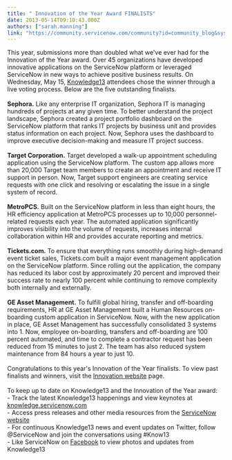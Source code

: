 ```yaml
---
title: " Innovation of the Year Award FINALISTS"
date: 2013-05-14T09:10:43.000Z
authors: ["sarah.manning"]
link: "https://community.servicenow.com/community?id=community_blog&sys_id=362da6e5dbd0dbc01dcaf3231f9619a5"
---
```

<p>This year, submissions more than doubled what we've ever had for the Innovation of the Year award. Over 45 organizations have developed innovative applications on the ServiceNow platform or leveraged ServiceNow in new ways to achieve positive business results. On Wednesday, May 15, <a title="k-external-small" class="jive-link-external-small" href="https://knowledge.servicenow.com/k13/k13_home.do" rel="nofollow" target="_blank">Knowledge13</a> attendees chose the winner through a live voting process. Below are the five outstanding finalists. <br/><br/><strong>Sephora.</strong> Like any enterprise IT organization, Sephora IT is managing hundreds of projects at any given time. To better understand the project landscape, Sephora created a project portfolio dashboard on the ServiceNow platform that ranks IT projects by business unit and provides status information on each project. Now, Sephora uses the dashboard to improve executive decision-making and measure IT project success.<br/><br/><strong>Target Corporation.</strong> Target developed a walk-up appointment scheduling application using the ServiceNow platform. The custom app allows more than 20,000 Target team members to create an appointment and receive IT support in person. Now, Target support engineers are creating service requests with one click and resolving or escalating the issue in a single system of record.<br/><br/><strong>MetroPCS.</strong> Built on the ServiceNow platform in less than eight hours, the HR efficiency application at MetroPCS processes up to 10,000 personnel-related requests each year. The automated application significantly improves visibility into the volume of requests, increases internal collaboration within HR and provides accurate reporting and metrics.<br/><br/><strong>Tickets.com.</strong> To ensure that everything runs smoothly during high-demand event ticket sales, Tickets.com built a major event management application on the ServiceNow platform. Since rolling out the application, the company has reduced its labor cost by approximately 20 percent and improved their success rate to nearly 100 percent while continuing to remove complexity both internally and externally. <br/><br/><strong>GE Asset Management.</strong> To fulfill global hiring, transfer and off-boarding requirements, HR at GE Asset Management built a Human Resources on-boarding custom application in ServiceNow. Now, with the new application in place, GE Asset Management has successfully consolidated 3 systems into 1. Now, employee on-boarding, transfers and off-boarding are 100 percent automated, and time to complete a contractor request has been reduced from 15 minutes to just 2. The team has also reduced system maintenance from 84 hours a year to just 10.<br/><br/>Congratulations to this year's Innovation of the Year finalists. To view past finalists and winners, visit the <a title="k-external-small" class="jive-link-external-small" href="http://www.servicenow.com/innovation.do" rel="nofollow" target="_blank">Innovation website</a> page.<br/><br/>To keep up to date on Knowledge13 and the Innovation of the Year award:<br/>- Track the latest Knowledge13 happenings and view keynotes at <a title="k-external-small" class="jive-link-external-small" href="https://knowledge.servicenow.com/k13/k13_home.do" rel="nofollow" target="_blank">knowledge.servicenow.com</a><br/>- Access press releases and other media resources from the <a title="k-external-small" class="jive-link-external-small" href="http://www.servicenow.com/press-releases.do" rel="nofollow" target="_blank">ServiceNow website</a><br/>- For continuous Knowledge13 news and event updates on Twitter, follow @ServiceNow and join the conversations using #Know13<br/>- Like ServiceNow on <a title="k-external-small" class="jive-link-external-small" href="https://www.facebook.com/servicenow?ref=hl" rel="nofollow" target="_blank">Facebook</a> to view photos and updates from Knowledge13</p>